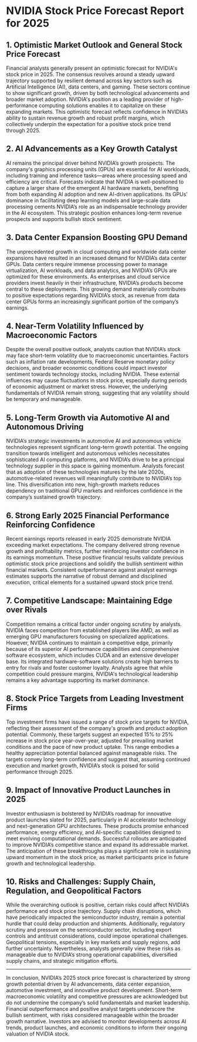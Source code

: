 # NVIDIA Stock Price Forecast Report for 2025

## 1. Optimistic Market Outlook and General Stock Price Forecast
Financial analysts generally present an optimistic forecast for NVIDIA's stock price in 2025. The consensus revolves around a steady upward trajectory supported by resilient demand across key sectors such as Artificial Intelligence (AI), data centers, and gaming. These sectors continue to show significant growth, driven by both technological advancements and broader market adoption. NVIDIA's position as a leading provider of high-performance computing solutions enables it to capitalize on these expanding markets. This optimistic forecast reflects confidence in NVIDIA’s ability to sustain revenue growth and robust profit margins, which collectively underpin the expectation for a positive stock price trend through 2025.

## 2. AI Advancements as a Key Growth Catalyst
AI remains the principal driver behind NVIDIA’s growth prospects. The company's graphics processing units (GPUs) are essential for AI workloads, including training and inference tasks—areas where processing speed and efficiency are critical. Forecasts indicate that NVIDIA is well-positioned to capture a larger share of the emergent AI hardware markets, benefiting from both expanding AI adoption and new AI-driven applications. Its GPUs' dominance in facilitating deep learning models and large-scale data processing cements NVIDIA’s role as an indispensable technology provider in the AI ecosystem. This strategic position enhances long-term revenue prospects and supports bullish stock sentiment.

## 3. Data Center Expansion Boosting GPU Demand
The unprecedented growth in cloud computing and worldwide data center expansions have resulted in an increased demand for NVIDIA’s data center GPUs. Data centers require immense processing power to manage virtualization, AI workloads, and data analytics, and NVIDIA’s GPUs are optimized for these environments. As enterprises and cloud service providers invest heavily in their infrastructure, NVIDIA’s products become central to these deployments. This growing demand materially contributes to positive expectations regarding NVIDIA’s stock, as revenue from data center GPUs forms an increasingly significant portion of the company’s earnings.

## 4. Near-Term Volatility Influenced by Macroeconomic Factors
Despite the overall positive outlook, analysts caution that NVIDIA’s stock may face short-term volatility due to macroeconomic uncertainties. Factors such as inflation rate developments, Federal Reserve monetary policy decisions, and broader economic conditions could impact investor sentiment towards technology stocks, including NVIDIA. These external influences may cause fluctuations in stock price, especially during periods of economic adjustment or market stress. However, the underlying fundamentals of NVIDIA remain strong, suggesting that any volatility should be temporary and manageable.

## 5. Long-Term Growth via Automotive AI and Autonomous Driving
NVIDIA’s strategic investments in automotive AI and autonomous vehicle technologies represent significant long-term growth potential. The ongoing transition towards intelligent and autonomous vehicles necessitates sophisticated AI computing platforms, and NVIDIA’s drive to be a principal technology supplier in this space is gaining momentum. Analysts forecast that as adoption of these technologies matures by the late 2020s, automotive-related revenues will meaningfully contribute to NVIDIA’s top line. This diversification into new, high-growth markets reduces dependency on traditional GPU markets and reinforces confidence in the company’s sustained growth trajectory.

## 6. Strong Early 2025 Financial Performance Reinforcing Confidence
Recent earnings reports released in early 2025 demonstrate NVIDIA exceeding market expectations. The company delivered strong revenue growth and profitability metrics, further reinforcing investor confidence in its earnings momentum. These positive financial results validate previous optimistic stock price projections and solidify the bullish sentiment within financial markets. Consistent outperformance against analyst earnings estimates supports the narrative of robust demand and disciplined execution, critical elements for a sustained upward stock price trend.

## 7. Competitive Landscape: Maintaining Edge over Rivals
Competition remains a critical factor under ongoing scrutiny by analysts. NVIDIA faces competition from established players like AMD, as well as emerging GPU manufacturers focusing on specialized applications. However, NVIDIA continues to maintain a competitive edge, primarily because of its superior AI performance capabilities and comprehensive software ecosystem, which includes CUDA and an extensive developer base. Its integrated hardware-software solutions create high barriers to entry for rivals and foster customer loyalty. Analysts agree that while competition could pressure margins, NVIDIA's technological leadership remains a key advantage supporting its market dominance.

## 8. Stock Price Targets from Leading Investment Firms
Top investment firms have issued a range of stock price targets for NVIDIA, reflecting their assessment of the company's growth and product adoption potential. Commonly, these targets suggest an expected 15% to 25% increase in stock price year-over-year, adjusted for prevailing market conditions and the pace of new product uptake. This range embodies a healthy appreciation potential balanced against manageable risks. The targets convey long-term confidence and suggest that, assuming continued execution and market growth, NVIDIA’s stock is poised for solid performance through 2025.

## 9. Impact of Innovative Product Launches in 2025
Investor enthusiasm is bolstered by NVIDIA’s roadmap for innovative product launches slated for 2025, particularly in AI accelerator technology and next-generation GPU architectures. These products promise enhanced performance, energy efficiency, and AI-specific capabilities designed to meet evolving computational demands. Successful rollouts are anticipated to improve NVIDIA’s competitive stance and expand its addressable market. The anticipation of these breakthroughs plays a significant role in sustaining upward momentum in the stock price, as market participants price in future growth and technological leadership.

## 10. Risks and Challenges: Supply Chain, Regulation, and Geopolitical Factors
While the overarching outlook is positive, certain risks could affect NVIDIA’s performance and stock price trajectory. Supply chain disruptions, which have periodically impacted the semiconductor industry, remain a potential hurdle that could delay production and shipments. Additionally, regulatory scrutiny and pressure on the semiconductor sector, including export controls and antitrust considerations, could impose operational challenges. Geopolitical tensions, especially in key markets and supply regions, add further uncertainty. Nevertheless, analysts generally view these risks as manageable due to NVIDIA’s strong operational capabilities, diversified supply chains, and strategic mitigation efforts.

---

In conclusion, NVIDIA’s 2025 stock price forecast is characterized by strong growth potential driven by AI advancements, data center expansion, automotive investment, and innovative product development. Short-term macroeconomic volatility and competitive pressures are acknowledged but do not undermine the company’s solid fundamentals and market leadership. Financial outperformance and positive analyst targets underscore the bullish sentiment, with risks considered manageable within the broader growth narrative. Investors are advised to monitor developments across AI trends, product launches, and economic conditions to inform their ongoing valuation of NVIDIA stock.